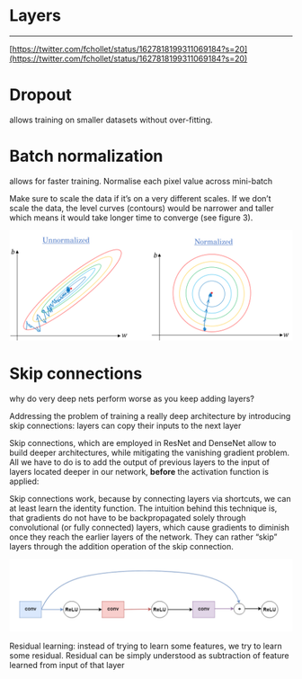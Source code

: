 # Layers

---

[https://twitter.com/fchollet/status/1627818199311069184?s=20](https://twitter.com/fchollet/status/1627818199311069184?s=20)

# **Dropout**

allows training on smaller datasets without over-fitting.

# **Batch normalization**

allows for faster training. Normalise each pixel value across mini-batch

Make sure to scale the data if it’s on a very different scales. If we don’t scale the data, the level curves (contours) would be narrower and taller which means it would take longer time to converge (see figure 3).

![Layers%206baf4091115f46f885e9a4718180f43f/Normalized.png](layers-Normalized.png)

# **Skip connections**

why do very deep nets perform worse as you keep adding layers?

Addressing the problem of training a really deep architecture by introducing skip connections: layers can copy their inputs to the next layer

Skip connections, which are employed in ResNet and DenseNet allow to build deeper architectures, while mitigating the vanishing gradient problem. All we have to do is to add the output of previous layers to the input of layers located deeper in our network, **before** the activation function is applied:

Skip connections work, because by connecting layers via shortcuts, we can at least learn the identity function. The intuition behind this technique is, that gradients do not have to be backpropagated solely through convolutional (or fully connected) layers, which cause gradients to diminish once they reach the earlier layers of the network. They can rather “skip” layers through the addition operation of the skip connection.

![Layers%206baf4091115f46f885e9a4718180f43f/18Vhd39FU4B-ZDmRQ2m-fPA.png](layers-18Vhd39FU4B-ZDmRQ2m-fPA.png)

Residual learning: instead of trying to learn some features, we try to learn some residual. Residual can be simply understood as subtraction of feature learned from input of that layer